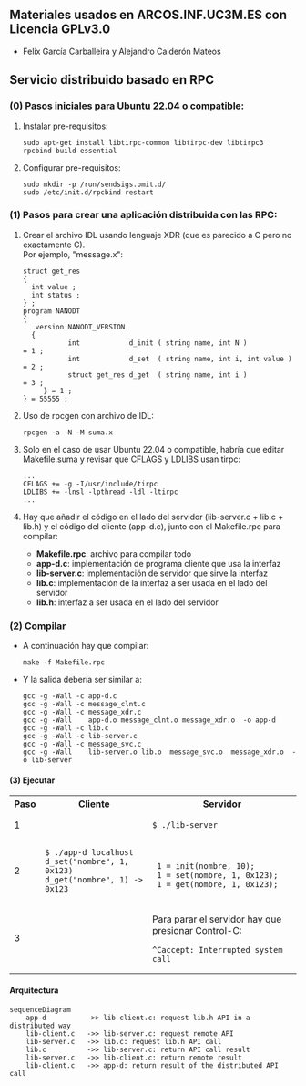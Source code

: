 ## Materiales usados en ARCOS.INF.UC3M.ES con Licencia GPLv3.0
  * Felix García Carballeira y Alejandro Calderón Mateos

## Servicio distribuido basado en RPC

### (0) Pasos iniciales para Ubuntu 22.04 o compatible:

  1) Instalar pre-requisitos:
     ```
     sudo apt-get install libtirpc-common libtirpc-dev libtirpc3  rpcbind build-essential  
     ```
  2) Configurar pre-requisitos:
     ```
     sudo mkdir -p /run/sendsigs.omit.d/
     sudo /etc/init.d/rpcbind restart
     ```

### (1) Pasos para crear una aplicación distribuida con las RPC:

  1) Crear el archivo IDL usando lenguaje XDR (que es parecido a C pero no exactamente C). \
     Por ejemplo, "message.x":
     ```
     struct get_res 
     {
       int value ;
       int status ;
     } ;
     program NANODT
     {
      	version NANODT_VERSION
       {
		        int            d_init ( string name, int N )            = 1 ;
		        int            d_set  ( string name, int i, int value ) = 2 ;
		        struct get_res d_get  ( string name, int i )            = 3 ;
	      } = 1 ;
     } = 55555 ;
     ```

  2) Uso de rpcgen con archivo de IDL:
     ```
     rpcgen -a -N -M suma.x
     ```

  3) Solo en el caso de usar Ubuntu 22.04 o compatible, habría que editar Makefile.suma y revisar que CFLAGS y LDLIBS usan tirpc:
     ```
     ...
     CFLAGS += -g -I/usr/include/tirpc
     LDLIBS += -lnsl -lpthread -ldl -ltirpc
     ...
     ```

  4) Hay que añadir el código en el lado del servidor (lib-server.c + lib.c + lib.h) y el código del cliente (app-d.c), junto con el Makefile.rpc para compilar:
     * **Makefile.rpc**: archivo para compilar todo
     * **app-d.c**: implementación de programa cliente que usa la interfaz
     * **lib-server.c**: implementación de servidor que sirve la interfaz
     * **lib.c**: implementación de la interfaz a ser usada en el lado del servidor
     * **lib.h**: interfaz a ser usada en el lado del servidor


### (2) Compilar

* A continuación hay que compilar:
  ```
  make -f Makefile.rpc
  ```

* Y la salida debería ser similar a:
  ```
  gcc -g -Wall -c app-d.c
  gcc -g -Wall -c message_clnt.c
  gcc -g -Wall -c message_xdr.c
  gcc -g -Wall    app-d.o message_clnt.o message_xdr.o  -o app-d 
  gcc -g -Wall -c lib.c
  gcc -g -Wall -c lib-server.c
  gcc -g -Wall -c message_svc.c
  gcc -g -Wall    lib-server.o lib.o  message_svc.o  message_xdr.o  -o lib-server 
  ```

#### (3) Ejecutar

<html>
<table>
<tr><th>Paso</th><th>Cliente</th><th>Servidor</th></tr>
<tr>
<td>1</td>
<td></td>
<td>

```
$ ./lib-server
```

</td>
</tr>

<tr>
<td>2</td>
<td>

```
$ ./app-d localhost
d_set("nombre", 1, 0x123)
d_get("nombre", 1) -> 0x123
```

</td>
<td>

```

 1 = init(nombre, 10);
 1 = set(nombre, 1, 0x123);
 1 = get(nombre, 1, 0x123);
```

</td>
</tr>

<tr>
<td>3</td>
<td></td>
<td>

Para parar el servidor hay que presionar Control-C:

```
^Caccept: Interrupted system call
```

</td>
</tr>
</table>
</html>


#### Arquitectura

```mermaid
sequenceDiagram
    app-d          ->> lib-client.c: request lib.h API in a distributed way
    lib-client.c   ->> lib-server.c: request remote API
    lib-server.c   ->> lib.c: request lib.h API call
    lib.c          ->> lib-server.c: return API call result
    lib-server.c   ->> lib-client.c: return remote result
    lib-client.c   ->> app-d: return result of the distributed API call
```

